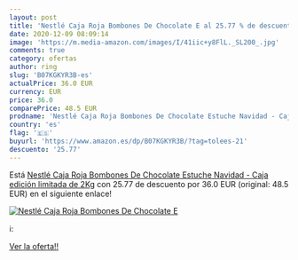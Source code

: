 ```yaml
---
layout: post
title: 'Nestlé Caja Roja Bombones De Chocolate E al 25.77 % de descuento'
date: 2020-12-09 08:09:14
image: 'https://m.media-amazon.com/images/I/41iic+y8FlL._SL200_.jpg'
comments: true
category: ofertas
author: ring
slug: 'B07KGKYR3B-es'
actualPrice: 36.0 EUR
currency: EUR
price: 36.0
comparePrice: 48.5 EUR
prodname: 'Nestlé Caja Roja Bombones De Chocolate Estuche Navidad - Caja edición limitada de 2Kg'
country: 'es'
flag: '🇪🇸'
buyurl: 'https://www.amazon.es/dp/B07KGKYR3B/?tag=tolees-21'
descuento: '25.77'
---
```


Está [Nestlé Caja Roja Bombones De Chocolate Estuche Navidad - Caja edición limitada de 2Kg](https://www.amazon.es/dp/B07KGKYR3B/?tag=tolees-21) con 25.77 de descuento por 36.0 EUR (original: 48.5 EUR) en el siguiente enlace!

[![Nestlé Caja Roja Bombones De Chocolate E](https://m.media-amazon.com/images/I/41iic+y8FlL._SL200_.jpg)](https://www.amazon.es/dp/B07KGKYR3B/?tag=tolees-21)

ℹ️:


[Ver la oferta!!](https://www.amazon.es/dp/B07KGKYR3B/?tag=tolees-21)
